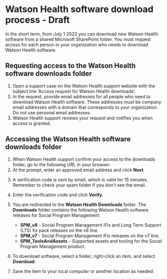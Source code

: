 # Watson Health software download process - Draft

In the short term, from July 1 2022 you can download new Watson Health software from a shared Microsoft SharePoint folder. You must request access for each person in your organization who needs to download Watson Health software.

## Requesting access to the Watson Health software downloads folder

1.	Open a support case on the Watson Health support website with the subject line ‘Access request for Watson Health downloads’.
2.	In the request, provide email addresses for all people who need to download Watson Health software. These addresses must be company email addresses with a domain that corresponds to your organization. Do not use personal email addresses.
3.	Watson Health support reviews your request and notifies you when access is granted.

## Accessing the Watson Health software downloads folder

1.	When Watson Health support confirm your access to the downloads folder, go to the following URL in your browser: <!--[https://merative.SharePoint.com/:f:/s/MerativeDownloads/EjhkeC-ivKVGp2fxhpwDS6EByn5vmJD9s4U2MNdYzC5LWg](https://merative.SharePoint.com/:f:/s/MerativeDownloads/EjhkeC-ivKVGp2fxhpwDS6EByn5vmJD9s4U2MNdYzC5LWg)-->
2.	At the prompt, enter an approved email address and click **Next**. 

   <!-- ![This image shows the Sharepoint login page](../images/enter-email.png?raw=true "Verify your identity page")-->

3.	A verification code is sent by email, which is valid for 15 minutes. Remember to check your spam folder if you don’t see the email.

    <!--![This image shows the Watson Health verification email](../images/verification-email.png?raw=true "Verification email")-->

4.	Enter the verification code and click **Verify**. 

    <!--![This image shows the Sharepoint login page](../images/enter-verif-code.png?raw=true "Verification code page")-->

5.	You are redirected to the **Watson Health Downloads** folder. The **Downloads** folder contains the following Watson Health software releases for Social Program Management:
    * **SPM_v8** - Social Program Management iFix and Long Term Support (LTS) fix pack releases on the v8 line.
    * **SPM_v7** - Social Program Management iFix releases on the v7 line.
    * **SPM_ToolsAndAssets** - Supported assets and tooling for the Social Program Management product.
6.	To download software, select a folder, right-click an item, and select **Download**.

   <!-- ![This image shows the Sharepoint download file menu](../images/sharepoint-download.png?raw=true "Verify your identity page")-->
7.	Save the item to your local computer or another location as needed.
